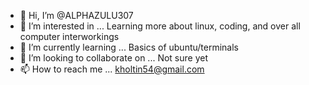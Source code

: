 - 👋 Hi, I’m @ALPHAZULU307
- 👀 I’m interested in ... Learning more about linux, coding, and over all computer interworkings 
- 🌱 I’m currently learning ... Basics of ubuntu/terminals
- 💞️ I’m looking to collaborate on ... Not sure yet
- 📫 How to reach me ... kholtin54@gmail.com

<!---
ALPHAZULU307/ALPHAZULU307 is a ✨ special ✨ repository because its `README.md` (this file) appears on your GitHub profile.
You can click the Preview link to take a look at your changes.
--->
